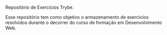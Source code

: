 Repositório de Exercícios Trybe.

Esse repositório tem como objetivo o armazenamento de exercícios resolvidos durante o decorrer do curso de formação em Desenvolvimento Web.
